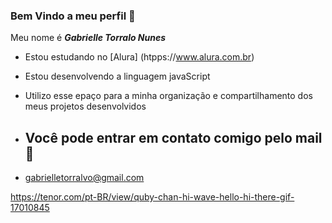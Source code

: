 ### Bem Vindo a meu perfil 🐝

Meu nome é ***Gabrielle Torralo Nunes***

- Estou estudando no [Alura] (htpps://www.alura.com.br)
- Estou desenvolvendo a linguagem javaScript
- Utilizo esse epaço para a minha organização e compartilhamento dos meus projetos desenvolvidos

- ## Você pode entrar em contato comigo pelo mail 📧

- gabrielletorralvo@gmail.com

 https://tenor.com/pt-BR/view/quby-chan-hi-wave-hello-hi-there-gif-17010845 
  
  
 
